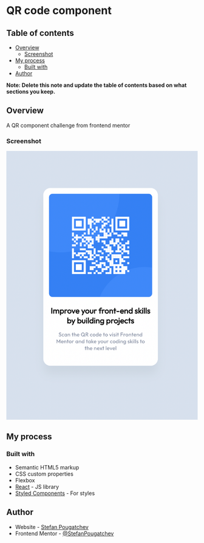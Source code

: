 # QR code component

## Table of contents

- [Overview](#overview)
  - [Screenshot](#screenshot)
- [My process](#my-process)
  - [Built with](#built-with)
- [Author](#author)

**Note: Delete this note and update the table of contents based on what sections you keep.**

## Overview

A QR component challenge from frontend mentor

### Screenshot

![](/src/assets/images/Screen%20Shot%202022-10-11%20at%201.21.44%20AM.png)

## My process

### Built with

- Semantic HTML5 markup
- CSS custom properties
- Flexbox
- [React](https://reactjs.org/) - JS library
- [Styled Components](https://styled-components.com/) - For styles

## Author

- Website - [Stefan Pougatchev](https://www.your-site.com)
- Frontend Mentor - [@StefanPougatchev](https://www.frontendmentor.io/profile/StefanPougatchev)
